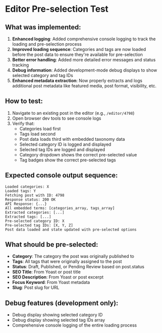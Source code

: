 # Editor Pre-selection Test

## What was implemented:

1. **Enhanced logging**: Added comprehensive console logging to track the loading and pre-selection process
2. **Improved loading sequence**: Categories and tags are now loaded before the post data to ensure they're available for pre-selection
3. **Better error handling**: Added more detailed error messages and status tracking
4. **Debug information**: Added development-mode debug displays to show selected category and tag IDs
5. **Enhanced metadata extraction**: Now properly extracts and logs additional post metadata like featured media, post format, visibility, etc.

## How to test:

1. Navigate to an existing post in the editor (e.g., `/editor/4798`)
2. Open browser dev tools to see console logs
3. Verify that:
   - Categories load first
   - Tags load second  
   - Post data loads third with embedded taxonomy data
   - Selected category ID is logged and displayed
   - Selected tag IDs are logged and displayed
   - Category dropdown shows the correct pre-selected value
   - Tag badges show the correct pre-selected tags

## Expected console output sequence:

```
Loaded categories: X
Loaded tags: Y
Fetching post with ID: 4798
Response status: 200 OK
API Response: {...}
All embedded terms: [categories_array, tags_array]
Extracted categories: [...]
Extracted tags: [...]
Pre-selected category ID: X
Pre-selected tag IDs: [X, Y, Z]
Post data loaded and state updated with pre-selected options
```

## What should be pre-selected:

- **Category**: The category the post was originally published to
- **Tags**: All tags that were originally assigned to the post
- **Status**: Draft, Published, or Pending Review based on post.status
- **SEO Title**: From Yoast or post title
- **SEO Description**: From Yoast or post excerpt
- **Focus Keyword**: From Yoast metadata
- **Slug**: Post slug for URL

## Debug features (development only):

- Debug display showing selected category ID
- Debug display showing selected tag IDs array
- Comprehensive console logging of the entire loading process
